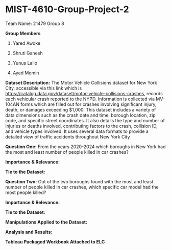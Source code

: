 # MIST-4610-Group-Project-2
Team Name: 21479 Group 8

**Group Members**
1. Yared Awoke

2. Shruti Ganesh

3. Yunus Lallo

4. Ayad Momin

**Dataset Description:**
The Motor Vehicle Collisions dataset for New York City, accessible via this link which is https://catalog.data.gov/dataset/motor-vehicle-collisions-crashes, records each vehicular crash reported to the NYPD. Information is collected via MV-104AN forms which are filled out for crashes involving significant injury, death, or damages exceeding $1,000. This dataset includes a variety of data dimensions such as the crash date and time, borough location, zip code, and specific street coordinates. It also details the type and number of injuries or deaths involved, contributing factors to the crash, collision ID, and vehicle types involved. It uses several data formats to provide a detailed view of traffic accidents throughout New York City

**Question One:** From the years 2020-2024 which boroughs in New York had the most and least number of people killed in car crashes?
   
**Importance & Relevance:**

**Tie to the Dataset:**


**Question Two:** Out of the two boroughs found with the most and least number of people killed in car crashes, which specific car model had the most people killed? 

**Importance & Relevance:**

**Tie to the Dataset:**


**Manipulations Applied to the Dataset:**

**Analysis and Results:**

**Tableau Packaged Workbook Attached to ELC**
